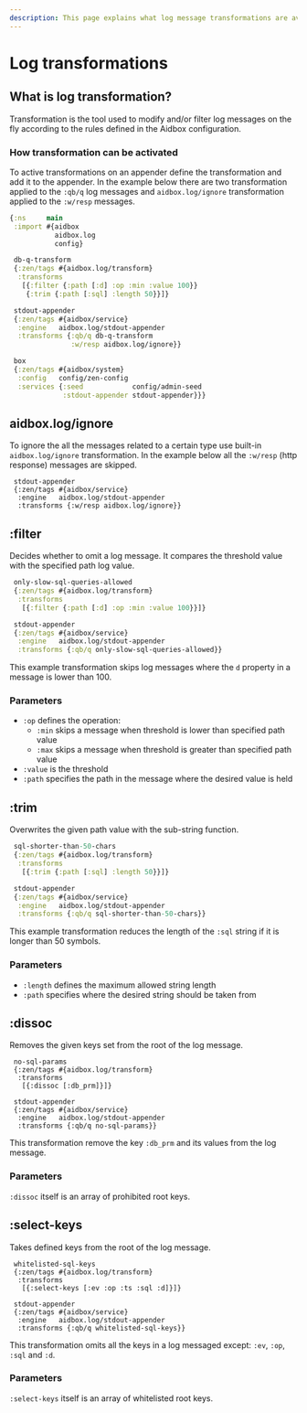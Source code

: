 ```yaml
---
description: This page explains what log message transformations are available in Aidbox
---
```


# Log transformations

## What is log transformation? <a href="#what-is-log-transformation" id="what-is-log-transformation"></a>

Transformation is the tool used to modify and/or filter log messages on the fly according to the rules defined in the Aidbox configuration.

### How transformation can be activated <a href="#how-transformation-can-be-activated" id="how-transformation-can-be-activated"></a>

To active transformations on an appender define the transformation and add it to the appender. In the example below there are two transformation applied to the `:qb/q` log messages and `aidbox.log/ignore` transformation applied to the `:w/resp` messages.

```clojure
{:ns     main
 :import #{aidbox
           aidbox.log
           config}

 db-q-transform
 {:zen/tags #{aidbox.log/transform}
  :transforms
   [{:filter {:path [:d] :op :min :value 100}}
    {:trim {:path [:sql] :length 50}}]}

 stdout-appender
 {:zen/tags #{aidbox/service}
  :engine   aidbox.log/stdout-appender
  :transforms {:qb/q db-q-transform
               :w/resp aidbox.log/ignore}}

 box
 {:zen/tags #{aidbox/system}
  :config   config/zen-config
  :services {:seed            config/admin-seed
             :stdout-appender stdout-appender}}}
```

## aidbox.log/ignore

To ignore the all the messages related to a certain type use built-in `aidbox.log/ignore` transformation. In the example below all the `:w/resp` (http response) messages are skipped.

```
 stdout-appender
 {:zen/tags #{aidbox/service}
  :engine   aidbox.log/stdout-appender
  :transforms {:w/resp aidbox.log/ignore}}
```

## :filter

Decides whether to omit a log message. It compares the threshold value with the specified path log value.

```clojure
 only-slow-sql-queries-allowed
 {:zen/tags #{aidbox.log/transform}
  :transforms
   [{:filter {:path [:d] :op :min :value 100}}]}

 stdout-appender
 {:zen/tags #{aidbox/service}
  :engine   aidbox.log/stdout-appender
  :transforms {:qb/q only-slow-sql-queries-allowed}}
```

This example transformation skips log messages where the `d` property in a message is lower than 100.

### **Parameters**

* `:op` defines the operation:
  * `:min` skips a message when threshold is lower than specified path value
  * `:max` skips a message when threshold is greater than specified path value
* `:value` is the threshold
* `:path` specifies the path in the message where the desired value is held

## :trim <a href="#trim" id="trim"></a>

Overwrites the given path value with the sub-string function.

```clojure
 sql-shorter-than-50-chars
 {:zen/tags #{aidbox.log/transform}
  :transforms
   [{:trim {:path [:sql] :length 50}}]}

 stdout-appender
 {:zen/tags #{aidbox/service}
  :engine   aidbox.log/stdout-appender
  :transforms {:qb/q sql-shorter-than-50-chars}}
```

This example transformation reduces the length of the `:sql` string if it is longer than 50 symbols.

### Parameters

* `:length` defines the maximum allowed string length
* `:path` specifies where the desired string should be taken from

## :dissoc

Removes the given keys set from the root of the log message.

```
 no-sql-params
 {:zen/tags #{aidbox.log/transform}
  :transforms
   [{:dissoc [:db_prm]}]}

 stdout-appender
 {:zen/tags #{aidbox/service}
  :engine   aidbox.log/stdout-appender
  :transforms {:qb/q no-sql-params}}
```

This transformation remove the key `:db_prm` and its values from the log message.

### Parameters

`:dissoc` itself is an array of prohibited root keys.

## :select-keys

Takes defined keys from the root of the log message.

```
 whitelisted-sql-keys
 {:zen/tags #{aidbox.log/transform}
  :transforms
   [{:select-keys [:ev :op :ts :sql :d]}]}

 stdout-appender
 {:zen/tags #{aidbox/service}
  :engine   aidbox.log/stdout-appender
  :transforms {:qb/q whitelisted-sql-keys}}
```

This transformation omits all the keys in a log messaged except: `:ev`, `:op`, `:sql` and `:d`.

### Parameters

`:select-keys` itself is an array of whitelisted root keys.
